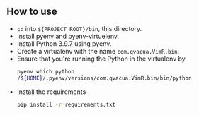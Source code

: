 ## How to use

* `cd` into `${PROJECT_ROOT}/bin`, this directory.
* Install pyenv and pyenv-virtuelenv.
* Install Python 3.9.7 using pyenv.
* Create a virtualenv with the name `com.qvacua.VimR.bin`.
* Ensure that you're running the Python in the virtualenv by
    ```bash
    pyenv which python
    /${HOME}/.pyenv/versions/com.qvacua.VimR.bin/bin/python
    ```
* Install the requirements
    ```bash
    pip install -r requirements.txt
    ```
